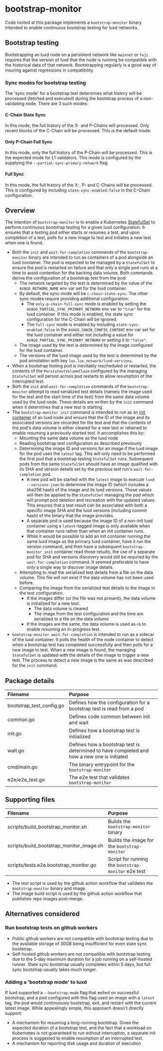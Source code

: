 # bootstrap-monitor

Code rooted at this package implements a `bootstrap-monitor` binary
intended to enable continuous bootstrap testing for luxd
networks.

## Bootstrap testing

Bootstrapping an luxd node on a persistent network like
`mainnet` or `fuji` requires that the version of luxd that the
node is running be compatible with the historical data of that
network. Bootstrapping regularly is a good way of insuring against
regressions in compatibility.

### Sync modes for bootstrap testing

The 'sync mode' for a bootstrap test determines what history will be
processed (fetched and executed) during the bootstrap process of a
non-validating node. There are 3 such modes:

#### C-Chain State Sync

In this mode, the full history of the X- and P-Chains will
processed. Only recent blocks of the C-Chain will be processed. This
is the default mode.

#### Only P-Chain Full Sync

In this mode, only the full history of the P-Chain will be
processed. This is the expected mode for L1 validators. This mode is
configured by the supplying the `--partial-sync-primary-network`
flag.

#### Full Sync

In this mode, the full history of the X-, P- and C-Chains will be
processed. This is configured by including
`state-sync-enabled:false` in the C-Chain configuration.

## Overview

The intention of `bootstrap-monitor` is to enable a Kubernetes
[StatefulSet](https://kubernetes.io/docs/concepts/workloads/controllers/statefulset/)
to perform continuous bootstrap testing for a given luxd
configuration. It ensures that a testing pod either starts or resumes
a test, and upon completion of a test, polls for a new image to test
and initiates a new test when one is found.

 - Both the `init` and `wait-for-completion` commands of the
   `bootstrap-monitor` binary are intended to run as containers of a
   pod alongside an luxd container. The pod is expected to be
   managed by a `StatefulSet` to ensure the pod is restarted on
   failure and that only a single pod runs at a time to avoid
   contention for the backing data volume. Both commands derive the
   configuration of a bootstrap test from the pod:
   - The network targeted by the test is determined by the value of
     the `AVAGO_NETWORK_NAME` env var set for the luxd
     container.
   - By default, the sync mode will be `c-chain-state-sync`. The other sync
     modes require providing additional configuration:
     - The `only-p-chain-full-sync` mode is enabled by setting the
       `AVAGO_PARTIAL_SYNC_PRIMARY_NETWORK` env var to `"true"` for
       the luxd container. If this mode is enabled, the state
       sync configuration for the C-Chain will be ignored.
     - The `full-sync` mode is enabled by including
       `state-sync-enabled:false` in the
       `AVAGO_CHAIN_CONFIG_CONTENT` env var set for the luxd
       container and either not including a value for
       `AVAGO_PARTIAL_SYNC_PRIMARY_NETWORK` or setting it to
       `"false"`.
   - The image used by the test is determined by the image configured
     for the luxd container.
   - The versions of the luxd image used by the test is
     determined by the pod annotation with key
     `lux.lux.network/luxd-versions`.
 - When a bootstrap testing pod is inevitably rescheduled or
   restarted, the contents of the `PersistentVolumeClaim` configured
   by the managing `StatefulSet` will persist across pod restarts to
   allow resumption of the interrupted test.
 - Both the `init` and `wait-for-completion` commands of the
   `bootstrap-monitor` attempt to read serialized test details (namely
   the image used for the test and the start time of the test) from
   the same data volume used by the luxd node. These details
   are written by the `init` command when it determines that a new test
   is starting.
 - The `bootstrap-monitor init` command is intended to run as an
   [init
   container](https://kubernetes.io/docs/concepts/workloads/pods/init-containers/)
   of an luxd node and ensure that the ID of the image and its
   associated versions are recorded for the test and that the contents
   of the pod's data volume is either cleared for a new test or
   retained to enable resuming a previously started test. It
   accomplishes this by:
   - Mounting the same data volume as the luxd node
   - Reading bootstrap test configuration as described previously
   - Determining the image ID and versions for an image if the
     luxd image for the pod uses the `latest` tag. This will
     only need to be performed the first pod that a bootstrap testing
     `StatefulSet` runs. Subsequent pods from the same `StatefulSet`
     should have an image qualified with its SHA and version details
     set by the previous test run's `wait-for-completion` pod.
     - A new pod will be started with the `latest` image to execute
     `luxd --versions-json` to determine the image ID (which
     includes a sha256 hash) of the image and its luxd
     versions. Those values will then be applied to the `StatefulSet`
     managing the pod which will prompt pod deletion and recreation
     with the updated values. This ensures that a test result can be
     associated with both a specific image SHA and the luxd
     versions (including commit hash) of the binary that the image
     provides.
     - A separate pod is used because the image ID of a non-init
       luxd container using a `latest`-tagged image is only
       available when that container runs rather than when an init container runs.
     - While it would be possible to add an init container running the
       same luxd image as the primary luxd container,
       have it run the version command, and then have a subsequent
       `bootstrap-monitor init` container read those results, the use
       of a separate pod for SHA and versions discovery would still be
       required by the `wait-for-completion` command. It seemed
       preferable to have only a single way to discover image details.
   - Attempting to read the serialized test details from a file on the
     data volume. This file will not exist if the data volume has not
     been used before.
   - Comparing the image from the serialized test details to the image
     in the test configuration.
     - If the images differ (or the file was not present), the data
       volume is initialized for a new test:
       - The data volume is cleared
       - The image from the test configuration and the time are
         serialized to a file on the data volume
     - If the images are the same, the data volume is used as-is to
       enable resuming an in-progress test.
 - `bootstrap-monitor wait-for-completion` is intended to run as a
   sidecar of the luxd container. It polls the health of the
   node container to detect when a bootstrap test has completed
   successfully and then polls for a new image to test. When a new
   image is found, the managing `StatefulSet` is updated with the
   details of the image to trigger a new test. The process to detect a
   new image is the same as was described for the `init` command.

## Package details

| Filename                 | Purpose                                                                                     |
|:-------------------------|:--------------------------------------------------------------------------------------------|
| bootstrap_test_config.go | Defines how the configuration for a bootstrap test is read from a pod                      |
| common.go                | Defines code common between init and wait                                                   |
| init.go                  | Defines how a bootstrap test is initialized                                                 |
| wait.go                  | Defines how a bootstrap test is determined to have completed and how a new one is initiated |
| cmd/main.go              | The binary entrypoint for the `bootstrap-monitor`                                           |
| e2e/e2e_test.go          | The e2e test that validates `bootstrap-monitor`                                             |

## Supporting files

| Filename                                 | Purpose                                           |
|:-----------------------------------------|:--------------------------------------------------|
| scripts/build_bootstrap_monitor.sh       | Builds the `bootstrap-monitor` binary               |
| scripts/build_bootstrap_monitor_image.sh | Builds the image for the `bootstrap-monitor`        |
| scripts/tests.e2e.bootstrap_monitor.go   | Script for running the `bootstrap-monitor` e2e test |

 - The test script is used by the github action workflow that
   validates the `bootstrap-monitor` binary and image.
 - The image build script is used by the github action workflow that
   publishes repo images post-merge.

## Alternatives considered

### Run bootstrap tests on github workers

 - Public github workers are not compatible with bootstrap testing due
to the available storage of 30GB being insufficient for even state
sync bootstrap.
 - Self-hosted github workers are not compatible with bootstrap testing
due to the 5-day maximum duration for a job running on a self-hosted
runner. State sync bootstrap usually completes within 5 days, but full
sync bootstrap usually takes much longer.

### Adding a 'bootstrap mode' to luxd

If luxd supported a `--bootstrap-mode` flag that exited on
successful bootstrap, and a pod configured with this flag used an
image with a `latest` tag, the pod would continuously bootstrap, exit,
and restart with the current latest image. While appealingly simple,
this approach doesn't directly support:

 - A mechanism for resuming a long-running bootstrap. Given the
expected duration of a bootstrap test, and the fact that a workload on
Kubernetes is not guaranteed to run without interruption, a separate
init process is suggested to enable resumption of an interrupted test.
- A mechanism for reporting disk usage and duration of execution
